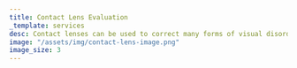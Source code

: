 ```yaml
---
title: Contact Lens Evaluation
_template: services
desc: Contact lenses can be used to correct many forms of visual disorders that include near-sightedness, farsightedness, astigmatism, etc. During your visit, you will have a consultation with one of our Optometrists to determine which lens type works best for your eyes and lifestyle.
image: "/assets/img/contact-lens-image.png"
image_size: 3
---
```



